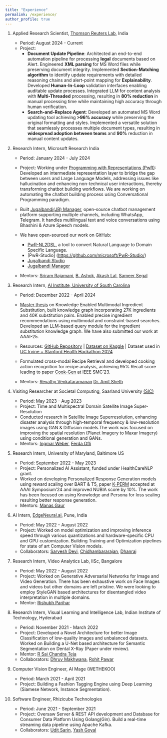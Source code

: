 ```yaml
---
title: "Experience"
permalink: /experience/
author_profile: true
---
```

1. Applied Research Scientist, [Thomson Reuters Lab](https://www.thomsonreuters.com/en/careers/our-jobs/join-thomson-reuters-labs), India
   * Period: August 2024 - Current
   * Project: 
     * **Document Update Pipeline**: Architected an end-to-end automation pipeline for processing **legal** documents based on Alert. Engineered **XML parsing** for MS Word files while preserving document integrity. Implemented **Section-Matching algorithm** to identify update requirements with detailed reasoning chains and alert-point mapping for **Explainability**. Developed **Human-In-Loop** validation interfaces enabling auditable update processes. Integrated LLM for content analysis with **Multi-Threaded** processing, resulting in **80% reduction** in manual processing time while maintaining high accuracy through human verification.
     * **Search-and-Replace Agent**: Developed an automated MS Word updating tool achieving **>96% accuracy** while preserving the original formatting and styles. Implemented a versatile solution that seamlessly processes multiple document types, resulting in **widespread adoption between teams** and **90%** reduction in manual content updates.

2. Research Intern, Microsoft Research India
   * Period: January 2024 - July 2024
   * Project: Working under [Programming with Representations (PwR)](https://www.microsoft.com/en-us/research/project/pwr/overview/): Developed an intermediate representation layer to bridge the gap between users and Large Language Models, addressing issues like hallucination and enhancing non-technical user interactions, thereby transforming chatbot building workflows. We are working on automating the chatbot building process using Conversational Programming paradigm. 
   * Built [Jugalbandi(JB) Manager](https://jugalbandi.studio/), open-source chatbot management platform supporting multiple channels, including WhatsApp, Telegram. It handles multilingual text and voice conversations using Bhashini & Azure Speech models.
   * We have open-sourced our work on GitHub:
     * [PwR-NL2DSL](https://github.com/microsoft/PwR-NL2DSL), a tool to convert Natural Language to Domain Specific Language.
     * [PwR-Studio] (https://github.com/microsoft/PwR-Studio/)
     * [Jugalbandi Studio](https://github.com/OpenNyAI/Jugalbandi-Studio-Engine)
     * [Jugalbandi Manager](https://github.com/OpenNyAI/Jugalbandi-Manager)
  
    * Mentors: [Sriram Rajamani](https://www.microsoft.com/en-us/research/people/sriram/), [B. Ashok](https://www.microsoft.com/en-us/research/people/bash/), [Akash Lal](https://www.microsoft.com/en-us/research/people/akashl/), [Sameer Segal](https://www.microsoft.com/en-us/research/people/sameersegal/)

3. Research Intern, [AI Institute, University of South Carolina](https://aiisc.ai/)
    * Period: December 2022 - April 2024
    
    * [Master thesis](https://drive.google.com/file/d/1uj8zn-3BVYmetg1mKluTsJGl_0-n3UfV/view) on Knowledge Enabled Multimodal Ingredient Substitution, built knowledge graph incorporating 27K ingredients and 40K substitution pairs. Enabled precise ingredient recommendations using multimodal and constraint-based searches. Developed an LLM-based query module for the ingredient substitution knowledge graph. We have also submitted our work at AAAI-25. 
    * Resources: [GitHub Repository](https://github.com/kanak8278/MISKG/) | [Dataset on Kaggle](https://www.kaggle.com/datasets/kanakraj/multimodal-ingredient-substitution/) | Dataset used in [UC Irvine + Stanford Health Hackathon 2024](https://www.healthunity.org/2024hackathon)
    * Formulated cross-modal Recipe Retrieval and developed cooking action recognition for recipe analysis, achieving 95% Recall score leading to paper [Cook-Gen](https://ieeexplore.ieee.org/abstract/document/10394432/) at IEEE SMC’23.
    * Mentors: [Revathy Venkataramanan](https://scholar.google.com/citations?user=nwri7HkAAAAJ&hl=en) [Dr. Amit Sheth](https://amit.aiisc.ai/)
   
4. Visiting Researcher at Societal Computing, Saarland University [(SIC)](https://saarland-informatics-campus.de/)
    * Period: May 2023 - Aug 2023
    * Project: Time and Multispectral Domain Satellite Image Super-Resolution
    * Conducted research in Satellite Image Superresolution, enhancing disaster analysis through high-temporal frequency & low-resolution images using GAN & Diffusion models.The work was focused on improving the spatial resolution (Planet Imagery to Maxar Imagery) using conditional generation and GANs.
    * Mentors: [Ingmar Weber](https://ingmarweber.de/), [Ferda Ofli](https://www.ferdaofli.com/)

5. Research Intern, University of Maryland, Baltimore US
    * Period: September 2022 - May 2023
    * Project: Personalized AI Assistant, funded under HealthCareNLP grant.
    * Worked on developing Personalized Response Generation models using reward scaling over BART & T5, paper [K-PERM](https://ojs.aaai.org/index.php/AAAI-SS/article/view/31203) accepted at AAAI Symposium’24 and improved NUBIA score by 10%. The work has been focused on using Knowledge and Persona for loss scaling resulting better response generation.  
    * Mentors: [Manas Gaur](https://manasgaur.github.io/) 

6. AI Intern, [EdgeNeural.ai](https://edgeneural.ai/), Pune, India
    * Period: May 2022 - August 2022
    * Project: Worked on model optimization and improving inference speed through various quantizations and hardware-specific CPU and GPU customization.
    Building Training and Optimization pipelines for state of art Computer Vision models.
    * Collaborators: [Sarvesh Devi](https://www.linkedin.com/in/sarveshdevi/), [Chidhambararajan](https://www.linkedin.com/in/chidha1434/), 
    [Dhanraj](https://www.linkedin.com/in/dhanraj-katkar-24357b14b/)

7. Research Intern, Video Analytics Lab, IISc, Bangalore
    * Period: May 2022 - August 2022
    * Project: Worked on Generative Adversarial Networks for Image and Video Generation. There has been exhaustive work on Face Images and videos but other domains are left pristine. We were looking to employ StyleGAN based architectures for disentangled video interpretation in multiple domains.
    * Mentor: [Rishubh Parihar](https://www.linkedin.com/in/rishubh-parihar/)

8. Research Intern, Visual Learning and Intelligence Lab, Indian Institute of Technology, Hyderabad
    * Period: November 2021 - March 2022
    * Project: Developed a Novel Architecture for better Image Classification of low-quality images and unbalanced datasets. Worked on Building a U-Net based architecture for Semantic Segmentation on Dental X-Ray (Paper under review).
    * Mentor: [R Sai Chandra Teja](https://scholar.google.com/citations?user=gVSXe1IAAAAJ&hl=en)
    * Collaborators: [Dhruv Makhwana](https://scholar.google.com/citations?user=enWWINgAAAAJ&hl=en), [Rohit Pawar](https://www.linkedin.com/in/rohit-pawar-a9992a1b4/)
9. Computer Vision Engineer, AI Mage (WETHEKOO)
    * Period: March 2021 - April 2021
    * Project: Building a Fashion Tagging Engine using Deep Learning (Siamese Network, Instance Segmentation).
10. Software Engineer, Rhizicube Technologies
    * Period: June 2021 - September 2021
    * Project: Oversaw Server & REST API development and Database for Consumer Data Platform Using Golang(Gin). Build a real-time streaming data pipeline using Apache Kafka.
    * Collaborators: [Udit Sarin](https://www.linkedin.com/in/uditsarin/),
    [Yash Goyal](https://www.linkedin.com/in/yashgoyal07/)

